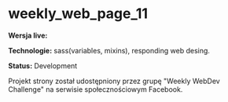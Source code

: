 # weekly_web_page_11

**Wersja live:** 

**Technologie:** sass(variables, mixins), responding web desing.

**Status:** Development

Projekt strony został udostępniony przez grupę "Weekly WebDev Challenge" na serwisie społecznościowym Facebook.